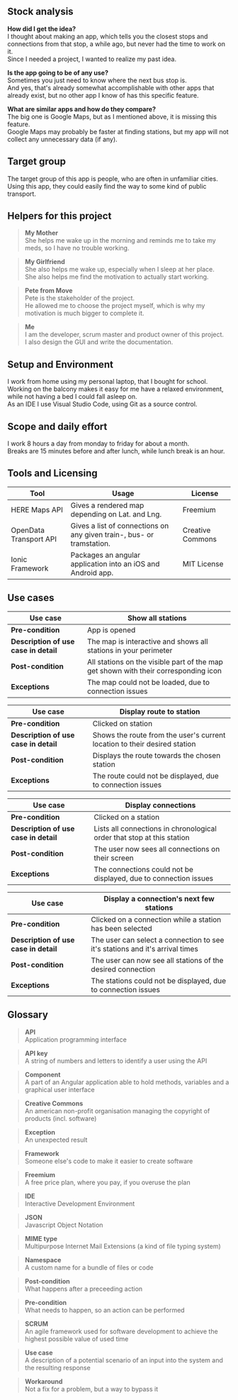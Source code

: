 ## Stock analysis  
**How did I get the idea?**    
I thought about making an app, which tells you the closest stops and connections from that stop, a while ago, but never had the time to work on it.  
Since I needed a project, I wanted to realize my past idea.  
  
**Is the app going to be of any use?**  
Sometimes you just need to know where the next bus stop is.  
And yes, that's already somewhat accomplishable with other apps that already exist, but no other app I know of has this specific feature.  
  
**What are similar apps and how do they compare?**  
The big one is Google Maps, but as I mentioned above, it is missing this feature.  
Google Maps may probably be faster at finding stations, but my app will not collect any unnecessary data (if any).  
  
  
## Target group  
The target group of this app is people, who are often in unfamiliar cities.  
Using this app, they could easily find the way to some kind of public transport.  
  
  
## Helpers for this project  
> **My Mother**  
> She helps me wake up in the morning and reminds me to take my meds, so I have no trouble working.  
  
> **My Girlfriend**  
> She also helps me wake up, especially when I sleep at her place.  
> She also helps me find the motivation to actually start working.  
  
> **Pete from Move**  
> Pete is the stakeholder of the project.  
> He allowed me to choose the project myself, which is why my motivation is much bigger to complete it.  
  
> **Me**  
> I am the developer, scrum master and product owner of this project.  
> I also design the GUI and write the documentation.  
  
  
## Setup and Environment  
I work from home using my personal laptop, that I bought for school.  
Working on the balcony makes it easy for me have a relaxed environment, while not having a bed I could fall asleep on.  
As an IDE I use Visual Studio Code, using Git as a source control.  
  
  
## Scope and daily effort  
I work 8 hours a day from monday to friday for about a month.  
Breaks are 15 minutes before and after lunch, while lunch break is an hour.  
  
  
## Tools and Licensing  
| **Tool**               | **Usage**                                                             | **License**      |
|------------------------|-----------------------------------------------------------------------|------------------|
| HERE Maps API          | Gives a rendered map depending on Lat. and Lng.                       | Freemium         |
| OpenData Transport API | Gives a list of connections on any given train-, bus- or tramstation. | Creative Commons |
| Ionic Framework        | Packages an angular application into an iOS and Android app.          | MIT License      |  
  
  
## Use cases  
| **Use case**                          | Show all stations                                               |
|---------------------------------------|-----------------------------------------------------------------|
| **Pre-condition**                     | App is opened                                                   |
| **Description of use case in detail** | The map is interactive and shows all stations in your perimeter |
| **Post-condition**                    | All stations on the visible part of the map get shown with their corresponding icon |
| **Exceptions**                        | The map could not be loaded, due to connection issues           |  
  
| **Use case**                          | Display route to station                                                  |
|---------------------------------------|---------------------------------------------------------------------------|
| **Pre-condition**                     | Clicked on station                                                        |
| **Description of use case in detail** | Shows the route from the user's current location to their desired station |
| **Post-condition**                    | Displays the route towards the chosen station                             |
| **Exceptions**                        | The route could not be displayed, due to connection issues                |  
  
| **Use case**                          | Display connections                                                    |
|---------------------------------------|------------------------------------------------------------------------|
| **Pre-condition**                     | Clicked on a station                                                   |
| **Description of use case in detail** | Lists all connections in chronological order that stop at this station |
| **Post-condition**                    | The user now sees all connections on their screen                      |
| **Exceptions**                        | The connections could not be displayed, due to connection issues       |  
  
| **Use case**                          | Display a connection's next few stations                      |
|---------------------------------------|---------------------------------------------------------------|
| **Pre-condition**                     | Clicked on a connection while a station has been selected     |
| **Description of use case in detail** | The user can select a connection to see it's stations and it's arrival times |
| **Post-condition**                    | The user can now see all stations of the desired connection   |
| **Exceptions**                        | The stations could not be displayed, due to connection issues |  
  
  
## Glossary  
> **API**  
> Application programming interface  
  
> **API key**  
> A string of numbers and letters to identify a user using the API  
  
> **Component**  
> A part of an Angular application able to hold methods, variables and a graphical user interface  
  
> **Creative Commons**  
> An american non-profit organisation managing the copyright of products (incl. software)  
  
> **Exception**  
> An unexpected result  
  
> **Framework**  
> Someone else's code to make it easier to create software  
  
> **Freemium**  
> A free price plan, where you pay, if you overuse the plan  
  
> **IDE**  
> Interactive Development Environment  
  
> **JSON**  
> Javascript Object Notation  
  
> **MIME type**  
> Multipurpose Internet Mail Extensions (a kind of file typing system)  
  
> **Namespace**  
> A custom name for a bundle of files or code  
  
> **Post-condition**  
> What happens after a preceeding action  
  
> **Pre-condition**  
> What needs to happen, so an action can be performed  
  
> **SCRUM**  
> An agile framework used for software development to achieve the highest possible value of used time  
  
> **Use case**  
> A description of a potential scenario of an input into the system and the resulting response  
  
> **Workaround**  
> Not a fix for a problem, but a way to bypass it
